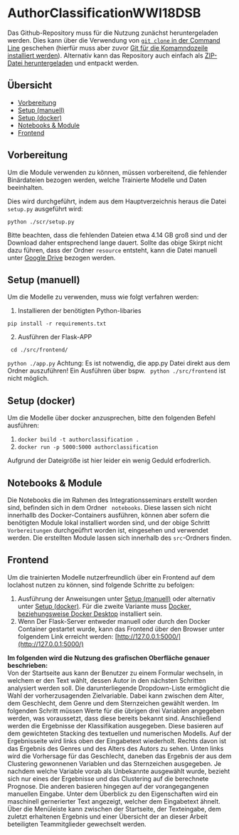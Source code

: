 # AuthorClassificationWWI18DSB

Das Github-Repository muss für die Nutzung zunächst heruntergeladen werden. Dies kann über die Verwendung von [```git clone``` in der Command Line](https://docs.github.com/en/free-pro-team@latest/github/creating-cloning-and-archiving-repositories/cloning-a-repository) geschehen (hierfür muss aber zuvor [Git für die Komamndozeile installiert werden](https://docs.github.com/en/free-pro-team@latest/github/getting-started-with-github/set-up-git)). Alternativ kann das Repository auch einfach als [ZIP-Datei heruntergeladen](https://github.com/bjarnege/AuthorClassificationWWI18DSB/archive/main.zip) und entpackt werden.

## Übersicht 
* [Vorbereitung](#vorbereitung)
* [Setup (manuell)](#setup-(manuell))
* [Setup (docker)](#setup-(docker))
* [Notebooks & Module](#notebooks_module)
* [Frontend](#frontend)


## Vorbereitung
Um die Module verwenden zu können, müssen vorbereitend, die fehlender Binärdateien bezogen werden, welche Trainierte Modelle und Daten beeinhalten.

Dies wird durchgeführt, indem aus dem Hauptverzeichnis heraus die Datei ```setup.py``` ausgeführt wird:

```python ./scr/setup.py```

Bitte beachten, dass die fehlenden Dateien etwa 4.14 GB groß sind und der Download daher entsprechend lange dauert.
Sollte das obige Skirpt nicht dazu führen, dass der Ordner ```resource``` entsteht, kann die Datei manuell unter [Google Drive](https://drive.google.com/file/d/1-UMB3mltSgvWE-JxduJW9GZaniXmAa3w/view?usp=sharing) bezogen werden.


## Setup (manuell)
Um die Modelle zu verwenden, muss wie folgt verfahren werden:

1. Installieren der benötigten Python-libaries

```pip install -r requirements.txt```

2. Ausführen der Flask-APP

`` cd ./src/frontend/``

```python ./app.py```
Achtung: Es ist notwendig, die app.py Datei direkt aus dem Ordner auszuführen! Ein Ausführen über bspw. ``` python ./src/frontend```
ist nicht möglich.

## Setup (docker)
Um die Modelle über docker anzusprechen, bitte den folgenden Befehl ausführen:

1. ```docker build -t authorclassification .```
2. ```docker run -p 5000:5000 authorclassification```

Aufgrund der Dateigröße ist hier leider ein wenig Geduld erfodrerlich.

## Notebooks & Module

Die Notebooks die im Rahmen des Integrationsseminars erstellt worden sind, befinden sich in dem Ordner ``` notebooks```. Diese lassen sich nicht innerhallb des Docker-Containers ausführen, können aber sofern die benötigten Module lokal installiert worden sind, und der obige Schritt ```Vorbereitungen``` durchgeüfhrt worden ist, eingesehen und verwendet werden.
Die erstellten Module lassen sich innerhalb des ```src```-Ordners finden.

## Frontend
Um die trainierten Modelle nutzerfreundlich über ein Frontend auf dem loclahost nutzen zu können, sind folgende Schritte zu befolgen:
1. Ausführung der Anweisungen unter [Setup (manuell)](#setup-(manuell)) oder alternativ unter [Setup (docker)](#setup-(docker)). Für die zweite Variante muss [Docker, beziehungsweise Docker Desktop](https://www.docker.com/get-started) installiert sein.
2. Wenn Der Flask-Server entweder manuell oder durch den Docker Container gestartet wurde, kann das Frontend über den Browser unter folgendem Link erreicht werden: [http://127.0.0.1:5000/](http://127.0.0.1:5000/)

**Im folgenden wird die Nutzung des grafischen Oberfläche genauer beschrieben:**\
Von der Startseite aus kann der Benutzer zu einem Formular wechseln, in welchem er den Text wählt, dessen Autor in den nächsten Schritten analysiert werden soll. Die darunterliegende Dropdown-Liste ermöglicht die Wahl der vorherzusagenden Zielvariable. Dabei kann zwischen dem Alter, dem Geschlecht, dem Genre und dem Sternzeichen gewählt werden. Im folgenden Schritt müssen Werte für die übrigen drei Variablen angegeben werden, was voraussetzt, dass diese bereits bekannt sind. Anschließend werden die Ergebnisse der Klassifikation ausgegeben. Diese basieren auf dem gewichteten Stacking des textuellen und numerischen Modells. Auf der Ergebnisseite wird links oben der Eingabetext wiederholt. Rechts davon ist das Ergebnis des Genres und des Alters des Autors zu sehen. Unten links wird die Vorhersage für das Geschlecht, daneben das Ergebnis der aus dem Clustering gewonnenen Variablen und das Sternzeichen ausgegeben. Je nachdem welche Variable vorab als Unbekannte ausgewählt wurde, bezieht sich nur eines der Ergebnisse und das Clustering auf die berechnete Prognose. Die anderen basieren hingegen auf der vorangegangenen manuellen Eingabe. Unter dem Überblick zu den Eigenschaften wird ein maschinell gernerierter Text angezeigt, welcher dem Eingabetext ähnelt. Über die Menüleiste kann zwischen der Startseite, der Texteingabe, dem zuletzt erhaltenen Ergebnis und einer Übersicht der an dieser Arbeit beteiligten Teammitglieder gewechselt werden.
